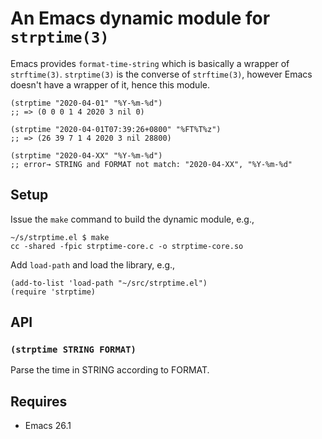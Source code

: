 # An Emacs dynamic module for `strptime(3)`

Emacs provides `format-time-string` which is basically a wrapper of
`strftime(3)`. `strptime(3)` is the converse of `strftime(3)`, however Emacs
doesn't have a wrapper of it, hence this module.

``` emacs-lisp
(strptime "2020-04-01" "%Y-%m-%d")
;; => (0 0 0 1 4 2020 3 nil 0)

(strptime "2020-04-01T07:39:26+0800" "%FT%T%z")
;; => (26 39 7 1 4 2020 3 nil 28800)

(strptime "2020-04-XX" "%Y-%m-%d")
;; error→ STRING and FORMAT not match: "2020-04-XX", "%Y-%m-%d"
```

## Setup

Issue the `make` command to build the dynamic module, e.g.,

    ~/s/strptime.el $ make
    cc -shared -fpic strptime-core.c -o strptime-core.so

Add `load-path` and load the library, e.g.,

``` emacs-lisp
(add-to-list 'load-path "~/src/strptime.el")
(require 'strptime)
```

## API

### `(strptime STRING FORMAT)`

Parse the time in STRING according to FORMAT.

## Requires

- Emacs 26.1
